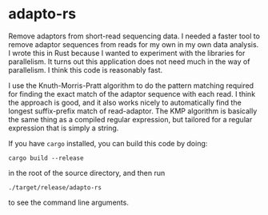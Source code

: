 # adapto-rs

Remove adaptors from short-read sequencing data. I needed a faster
tool to remove adaptor sequences from reads for my own in my own data
analysis. I wrote this in Rust because I wanted to experiment with the
libraries for parallelism. It turns out this application does not need
much in the way of parallelism. I think this code is reasonably fast.

I use the Knuth-Morris-Pratt algorithm to do the pattern matching
required for finding the exact match of the adaptor sequence with each
read. I think the approach is good, and it also works nicely to
automatically find the longest suffix-prefix match of read-adaptor.
The KMP algorithm is basically the same thing as a compiled regular
expression, but tailored for a regular expression that is simply a
string.

If you have `cargo` installed, you can build this code by doing:
```
cargo build --release
```
in the root of the source directory, and then run
```
./target/release/adapto-rs
```
to see the command line arguments.

